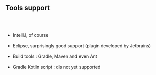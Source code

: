 ## Tools support
<br><br>
- IntelliJ, of course<!-- .element: class="fragment" -->
<br><br>
- Eclipse, surprisingly good support (plugin developed by Jetbrains)<!-- .element: class="fragment" -->
<br><br>
- Build tools : Gradle, Maven and even Ant<!-- .element: class="fragment" -->
<br><br>
- Gradle Kotlin script : dls not yet supported<!-- .element: class="fragment" -->
<br><br>
